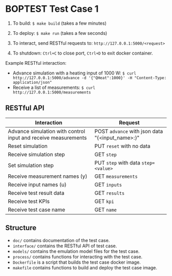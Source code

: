 BOPTEST Test Case 1
===================

1) To build: ``$ make build`` (takes a few minutes)

2) To deploy: ``$ make run`` (takes a few seconds)

3) To interact, send RESTful requests to: ``http://127.0.0.1:5000/<request>``

4) To shutdown: ``Ctrl+C`` to close port, ``Ctrl+D`` to exit docker container.

Example RESTful interaction:

- Advance simulation with a heating input of 1000 W: ``$ curl http://127.0.0.1:5000/advance -d '{"QHeat":1000}' -H "Content-Type: application/json"``
- Receive a list of measurements: ``$ curl http://127.0.0.1:5000/measurements``

RESTful API
-----------

| Interaction                                                    | Request                                                   |
|----------------------------------------------------------------|-----------------------------------------------------------|
| Advance simulation with control input and receive measurements |  POST ``advance`` with json data "{<input_name>:<value>}" |
| Reset simulation                                               |  PUT ``reset`` with no data                               |
| Receive simulation step                                        |  GET ``step``                                             |
| Set simulation step                                            |  PUT ``step`` with data ``step=<value>``                  |
| Receive measurement names (y)                                  |  GET ``measurements``                                     |
| Receive input names (u)                                        |  GET ``inputs``                                           |
| Receive test result data                                       |  GET ``results``                                          |
| Receive test KPIs                                              |  GET ``kpi``                                              |
| Receive test case name                                         |  GET ``name``                                             |


Structure
---------

- ``doc/`` contains documentation of the test case.
- ``interface/`` contains the RESTful API of test case.
- ``models/`` contains the emulation model files for the test case.
- ``process/`` contains functions for interacting with the test case.
- ``Dockerfile`` is a script that builds the test case docker image.
- ``makefile`` contains functions to build and deploy the test case image.
